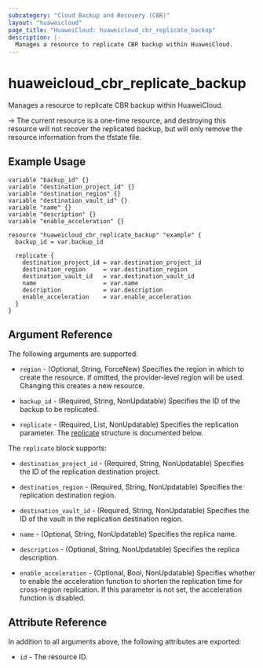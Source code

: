 ```yaml
---
subcategory: "Cloud Backup and Recovery (CBR)"
layout: "huaweicloud"
page_title: "HuaweiCloud: huaweicloud_cbr_replicate_backup"
description: |-
  Manages a resource to replicate CBR backup within HuaweiCloud.
---
```


# huaweicloud_cbr_replicate_backup

Manages a resource to replicate CBR backup within HuaweiCloud.

-> The current resource is a one-time resource, and destroying this resource will not recover the replicated backup,
but will only remove the resource information from the tfstate file.

## Example Usage

```hcl
variable "backup_id" {}
variable "destination_project_id" {}
variable "destination_region" {}
variable "destination_vault_id" {}
variable "name" {}
variable "description" {}
variable "enable_acceleration" {}

resource "huaweicloud_cbr_replicate_backup" "example" {
  backup_id = var.backup_id

  replicate {
    destination_project_id = var.destination_project_id
    destination_region     = var.destination_region
    destination_vault_id   = var.destination_vault_id
    name                   = var.name
    description            = var.description
    enable_acceleration    = var.enable_acceleration
  }
}
```

## Argument Reference

The following arguments are supported:

* `region` - (Optional, String, ForceNew) Specifies the region in which to create the resource.
  If omitted, the provider-level region will be used.
  Changing this creates a new resource.

* `backup_id` - (Required, String, NonUpdatable) Specifies the ID of the backup to be replicated.

* `replicate` - (Required, List, NonUpdatable) Specifies the replication parameter.
  The [replicate](#replicate_struct) structure is documented below.

<a name="replicate_struct"></a>
The `replicate` block supports:

* `destination_project_id` - (Required, String, NonUpdatable) Specifies the ID of the replication destination project.

* `destination_region` - (Required, String, NonUpdatable) Specifies the replication destination region.

* `destination_vault_id` - (Required, String, NonUpdatable) Specifies the ID of the vault in the replication
  destination region.

* `name` - (Optional, String, NonUpdatable) Specifies the replica name.

* `description` - (Optional, String, NonUpdatable) Specifies the replica description.

* `enable_acceleration` - (Optional, Bool, NonUpdatable) Specifies whether to enable the acceleration function to
  shorten the replication time for cross-region replication. If this parameter is not set, the acceleration function
  is disabled.

## Attribute Reference

In addition to all arguments above, the following attributes are exported:

* `id` - The resource ID.
